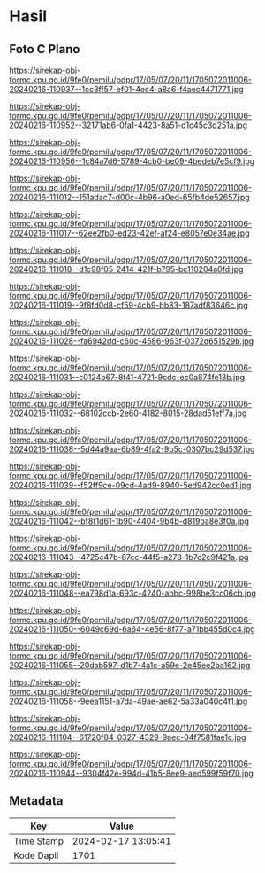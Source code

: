 # Hasil

## Foto C Plano

https://sirekap-obj-formc.kpu.go.id/9fe0/pemilu/pdpr/17/05/07/20/11/1705072011006-20240216-110937--1cc3ff57-ef01-4ec4-a8a6-f4aec4471771.jpg

https://sirekap-obj-formc.kpu.go.id/9fe0/pemilu/pdpr/17/05/07/20/11/1705072011006-20240216-110952--32171ab6-0fa1-4423-8a51-d1c45c3d251a.jpg

https://sirekap-obj-formc.kpu.go.id/9fe0/pemilu/pdpr/17/05/07/20/11/1705072011006-20240216-110956--1c84a7d6-5789-4cb0-be09-4bedeb7e5cf9.jpg

https://sirekap-obj-formc.kpu.go.id/9fe0/pemilu/pdpr/17/05/07/20/11/1705072011006-20240216-111012--151adac7-d00c-4b96-a0ed-65fb4de52657.jpg

https://sirekap-obj-formc.kpu.go.id/9fe0/pemilu/pdpr/17/05/07/20/11/1705072011006-20240216-111017--62ee2fb0-ed23-42ef-af24-e8057e0e34ae.jpg

https://sirekap-obj-formc.kpu.go.id/9fe0/pemilu/pdpr/17/05/07/20/11/1705072011006-20240216-111018--d1c98f05-2414-421f-b795-bc110204a0fd.jpg

https://sirekap-obj-formc.kpu.go.id/9fe0/pemilu/pdpr/17/05/07/20/11/1705072011006-20240216-111019--9f8fd0d8-cf59-4cb9-bb83-187adf83646c.jpg

https://sirekap-obj-formc.kpu.go.id/9fe0/pemilu/pdpr/17/05/07/20/11/1705072011006-20240216-111028--fa6942dd-c60c-4586-963f-0372d651529b.jpg

https://sirekap-obj-formc.kpu.go.id/9fe0/pemilu/pdpr/17/05/07/20/11/1705072011006-20240216-111031--c0124b67-8f41-4721-9cdc-ec0a874fe13b.jpg

https://sirekap-obj-formc.kpu.go.id/9fe0/pemilu/pdpr/17/05/07/20/11/1705072011006-20240216-111032--68102ccb-2e60-4182-8015-28dad51eff7a.jpg

https://sirekap-obj-formc.kpu.go.id/9fe0/pemilu/pdpr/17/05/07/20/11/1705072011006-20240216-111038--5d44a9aa-6b89-4fa2-9b5c-0307bc29d537.jpg

https://sirekap-obj-formc.kpu.go.id/9fe0/pemilu/pdpr/17/05/07/20/11/1705072011006-20240216-111039--f52ff9ce-09cd-4ad9-8940-5ed942cc0ed1.jpg

https://sirekap-obj-formc.kpu.go.id/9fe0/pemilu/pdpr/17/05/07/20/11/1705072011006-20240216-111042--bf8f1d61-1b90-4404-9b4b-d819ba8e3f0a.jpg

https://sirekap-obj-formc.kpu.go.id/9fe0/pemilu/pdpr/17/05/07/20/11/1705072011006-20240216-111043--4725c47b-87cc-44f5-a278-1b7c2c9f421a.jpg

https://sirekap-obj-formc.kpu.go.id/9fe0/pemilu/pdpr/17/05/07/20/11/1705072011006-20240216-111048--ea798d1a-693c-4240-abbc-998be3cc06cb.jpg

https://sirekap-obj-formc.kpu.go.id/9fe0/pemilu/pdpr/17/05/07/20/11/1705072011006-20240216-111050--6049c69d-6a64-4e56-8f77-a71bb455d0c4.jpg

https://sirekap-obj-formc.kpu.go.id/9fe0/pemilu/pdpr/17/05/07/20/11/1705072011006-20240216-111055--20dab597-d1b7-4a1c-a59e-2e45ee2ba162.jpg

https://sirekap-obj-formc.kpu.go.id/9fe0/pemilu/pdpr/17/05/07/20/11/1705072011006-20240216-111058--9eea1151-a7da-49ae-ae62-5a33a040c4f1.jpg

https://sirekap-obj-formc.kpu.go.id/9fe0/pemilu/pdpr/17/05/07/20/11/1705072011006-20240216-111104--61720f84-0327-4329-9aec-04f7581fae1c.jpg

https://sirekap-obj-formc.kpu.go.id/9fe0/pemilu/pdpr/17/05/07/20/11/1705072011006-20240216-110944--9304f42e-994d-41b5-8ee9-aed599f59f70.jpg


## Metadata

| Key        | Value               |
| ---------- | ------------------- |
| Time Stamp | 2024-02-17 13:05:41 |
| Kode Dapil | 1701                |



